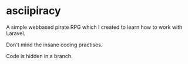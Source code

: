 # asciipiracy

A simple webbased pirate RPG which I created to learn how to work with Laravel.

Don't mind the insane coding practises.

Code is hidden in a branch.
